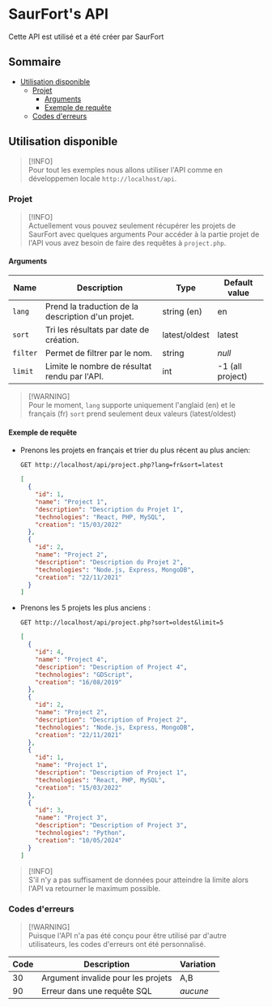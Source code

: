 # SaurFort's API <!-- omit in toc -->

Cette API est utilisé et a été créer par SaurFort

## Sommaire <!-- omit in toc -->

- [Utilisation disponible](#utilisation-disponible)
  - [Projet](#projet)
    - [Arguments](#arguments)
    - [Exemple de requête](#exemple-de-requête)
  - [Codes d'erreurs](#codes-derreurs)

## Utilisation disponible

> [!INFO]\
> Pour tout les exemples nous allons utiliser l'API comme en développemen locale `http://localhost/api`.

### Projet

> [!INFO]\
> Actuellement vous pouvez seulement récupérer les projets de SaurFort avec quelques arguments
> Pour accéder à la partie projet de l'API vous avez besoin de faire des requêtes à `project.php`.

#### Arguments

| Name | Description | Type | Default value |
| --- | --- | --- | --- |
| `lang` | Prend la traduction de la description d'un projet. | string (en) | en |
| `sort` | Tri les résultats par date de création. | latest/oldest | latest |
| `filter` | Permet de filtrer par le nom. | string | _null_ |
| `limit` | Limite le nombre de résultat rendu par l'API. | int | -1 (all project) |

> [!WARNING]\
> Pour le moment, `lang` supporte uniquement l'anglaid (en) et le français (fr)
> `sort` prend seulement deux valeurs (latest/oldest)

#### Exemple de requête

- Prenons les projets en français et trier du plus récent au plus ancien:

  ```http
  GET http://localhost/api/project.php?lang=fr&sort=latest
  ```

  ```json
  [
    {
      "id": 1,
      "name": "Project 1",
      "description": "Description du Projet 1",
      "technologies": "React, PHP, MySQL",
      "creation": "15/03/2022"
    },
    {
      "id": 2,
      "name": "Project 2",
      "description": "Description du Projet 2",
      "technologies": "Node.js, Express, MongoDB",
      "creation": "22/11/2021"
    }
  ]
  ```

- Prenons les 5 projets les plus anciens :
  
  ```http
  GET http://localhost/api/project.php?sort=oldest&limit=5
  ```

  ```json
  [
    {
      "id": 4,
      "name": "Project 4",
      "description": "Description of Project 4",
      "technologies": "GDScript",
      "creation": "16/08/2019"
    },
    {
      "id": 2,
      "name": "Project 2",
      "description": "Description of Project 2",
      "technologies": "Node.js, Express, MongoDB",
      "creation": "22/11/2021"
    },
    {
      "id": 1,
      "name": "Project 1",
      "description": "Description of Project 1",
      "technologies": "React, PHP, MySQL",
      "creation": "15/03/2022"
    },
    {
      "id": 3,
      "name": "Project 3",
      "description": "Description of Project 3",
      "technologies": "Python",
      "creation": "10/05/2024"
    }
  ]
  ```

> [!INFO]\
> S'il n'y a pas suffisament de données pour atteindre la limite alors l'API va retourner le maximum possible.

### Codes d'erreurs

> [!WARNING]\
> Puisque l'API n'a pas été conçu pour être utilisé par d'autre utilisateurs, les codes d'erreurs ont été personnalisé.

| Code | Description | Variation |
| --- | --- | --- |
| 30 | Argument invalide pour les projets | A,B |
| 90 | Erreur dans une requête SQL | _aucune_ |
